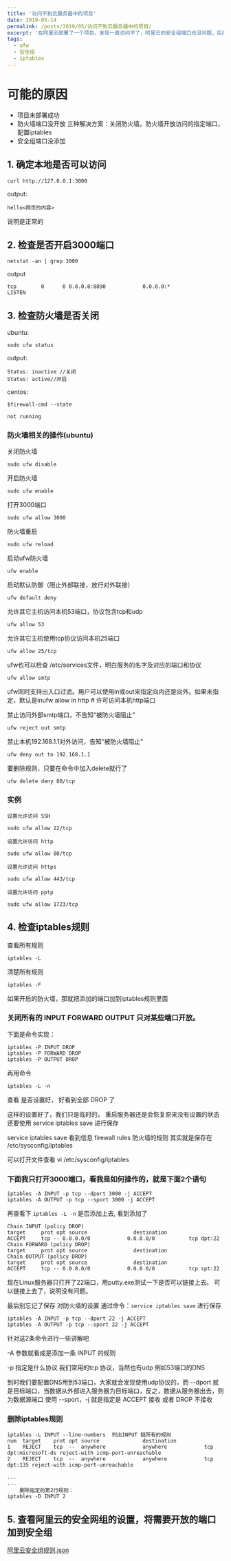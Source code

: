 ```yaml
---
title: '访问不到云服务器中的项目'
date: 2019-05-14
permalink: /posts/2019/05/访问不到云服务器中的项目/
excerpt: '在阿里云部署了一个项目，发现一直访问不了，阿里云的安全组端口也没问题，后面又以为需要nginx反向代理将外部端口映射到内部的3000端口，后面还是不行，后面偶然的发现80端口能访问到项目，然后就发现可能是防火墙的问题，果真！！'
tags:
  - ufw
  - 安全组
  - iptables
---
```


# 可能的原因
- 项目未部署成功
- 防火墙端口没开放
三种解决方案：关闭防火墙，防火墙开放访问的指定端口，配置iptables
- 安全组端口没添加

## 1. 确定本地是否可以访问

```shell
curl http://127.0.0.1:3000
```

output:

```shell
hello<网页的内容>
```
说明是正常的

## 2. 检查是否开启3000端口

```shell
netstat -an | grep 3000
```

output

```shell
tcp        0      0 0.0.0.0:8890            0.0.0.0:*               LISTEN  
```

## 3. 检查防火墙是否关闭

ubuntu:
```shell
sudo ufw status
```

output:

```shell
Status: inactive //关闭
Status: active//开启
```

centos:
```shell
$firewall-cmd --state

not running
```

### 防火墙相关的操作(ubuntu)
关闭防火墙
```shell
sudo ufw disable
```

开启防火墙
```shell
sudo ufw enable
```

打开3000端口
```shell
sudo ufw allow 3000
```

防火墙重启
```shell
sudo ufw reload
```

启动ufw防火墙
```shell
ufw enable
```

启动默认防御（阻止外部联接，放行对外联接）
```shell
ufw default deny
```

允许其它主机访问本机53端口，协议包含tcp和udp
```shell
ufw allow 53
```

允许其它主机使用tcp协议访问本机25端口
```shell
ufw allow 25/tcp
```

ufw也可以检查 /etc/services文件，明白服务的名字及对应的端口和协议
```shell
ufw allow smtp
```

ufw同时支持出入口过滤。用户可以使用in或out来指定向内还是向外。如果未指定，默认是inufw allow in http # 许可访问本机http端口

禁止访问外部smtp端口，不告知“被防火墙阻止”
```shell
ufw reject out smtp
```

禁止本机192.168.1.1对外访问，告知“被防火墙阻止”
```shell
ufw deny out to 192.168.1.1
```

要删除规则，只要在命令中加入delete就行了
```shell
ufw delete deny 80/tcp
```

### 实例
```shell
设置允许访问 SSH

sudo ufw allow 22/tcp

设置允许访问 http

sudo ufw allow 80/tcp

设置允许访问 https

sudo ufw allow 443/tcp

设置允许访问 pptp

sudo ufw allow 1723/tcp
```

## 4. 检查iptables规则
查看所有规则
```shell
iptables -L
```

清楚所有规则
```shell
iptables -F
```

如果开启的防火墙，那就把添加的端口加到iptables规则里面

### 关闭所有的 INPUT FORWARD OUTPUT 只对某些端口开放。
下面是命令实现：

```shell
iptables -P INPUT DROP
iptables -P FORWARD DROP
iptables -P OUTPUT DROP
```

再用命令
```shell
iptables -L -n
```
查看 是否设置好， 好看到全部 DROP 了

这样的设置好了，我们只是临时的， 重启服务器还是会恢复原来没有设置的状态
还要使用 service iptables save 进行保存

service iptables save
看到信息 firewall rules 防火墙的规则 其实就是保存在 /etc/sysconfig/iptables

可以打开文件查看 vi /etc/sysconfig/iptables

### 下面我只打开3000端口，看我是如何操作的，就是下面2个语句

```shell
iptables -A INPUT -p tcp --dport 3000 -j ACCEPT
iptables -A OUTPUT -p tcp --sport 3000 -j ACCEPT
```
再查看下 `iptables -L -n` 是否添加上去, 看到添加了

```shell
Chain INPUT (policy DROP)
target     prot opt source               destination
ACCEPT     tcp -- 0.0.0.0/0            0.0.0.0/0           tcp dpt:22
Chain FORWARD (policy DROP)
target     prot opt source               destination
Chain OUTPUT (policy DROP)
target     prot opt source               destination
ACCEPT     tcp -- 0.0.0.0/0            0.0.0.0/0           tcp spt:22
```

现在Linux服务器只打开了22端口，用putty.exe测试一下是否可以链接上去。
可以链接上去了，说明没有问题。

最后别忘记了保存 对防火墙的设置
通过命令：`service iptables save` 进行保存

```shell
iptables -A INPUT -p tcp --dport 22 -j ACCEPT
iptables -A OUTPUT -p tcp --sport 22 -j ACCEPT
```

针对这2条命令进行一些讲解吧

-A 参数就看成是添加一条 INPUT 的规则

-p 指定是什么协议 我们常用的tcp 协议，当然也有udp 例如53端口的DNS

到时我们要配置DNS用到53端口，大家就会发现使用udp协议的，而 --dport 就是目标端口，当数据从外部进入服务器为目标端口，反之，数据从服务器出去，则为数据源端口 使用 --sport，-j 就是指定是 ACCEPT 接收 或者 DROP 不接收

### 删除iptables规则
```shell
iptables -L INPUT --line-numbers  列出INPUT 链所有的规则  
num  target    prot opt source              destination          
1    REJECT    tcp  --  anywhere            anywhere            tcp dpt:microsoft-ds reject-with icmp-port-unreachable   
2    REJECT    tcp  --  anywhere            anywhere            tcp dpt:135 reject-with icmp-port-unreachable   

...  
...  
    删除指定的第2行规则：  
iptables -D INPUT 2  
```

## 5. 查看阿里云的安全网组的设置，将需要开放的端口加到安全组
[阿里云安全组规则.json](https://github.com/icankeep/icankeep.github.io/blob/master/_myfile/%E9%98%BF%E9%87%8C%E4%BA%91%E5%AE%89%E5%85%A8%E7%BB%84%E8%A7%84%E5%88%99.json)
